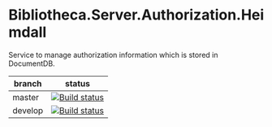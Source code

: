 # Bibliotheca.Server.Authorization.Heimdall
Service to manage authorization information which is stored in DocumentDB.

| branch  | status                                                                                                                                                                                                              |
|---------|---------------------------------------------------------------------------------------------------------------------------------------------------------------------------------------------------------------------|
| master  | [![Build status](https://ci.appveyor.com/api/projects/status/cxjlsa6j1s95pe41/branch/master?svg=true)](https://ci.appveyor.com/project/marcinczachurski/bibliotheca-server-authorization-heimdall/branch/master)    |
| develop | [![Build status](https://ci.appveyor.com/api/projects/status/cxjlsa6j1s95pe41/branch/develop?svg=true)](https://ci.appveyor.com/project/marcinczachurski/bibliotheca-server-authorization-heimdall/branch/develop)  |
